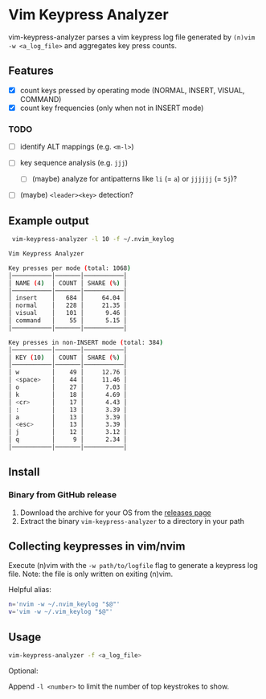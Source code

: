 # Vim Keypress Analyzer

vim-keypress-analyzer parses a vim keypress log file generated by `(n)vim -w <a_log_file>` and aggregates key press counts.

## Features

- [x] count keys pressed by operating mode (NORMAL, INSERT, VISUAL, COMMAND)
- [x] count key frequencies (only when not in INSERT mode)

### TODO

- [ ] identify ALT mappings (e.g. `<m-l>`)
- [ ] key sequence analysis (e.g. `jjj`)
  - [ ] (maybe) analyze for antipatterns like `li` (= `a`) or `jjjjjj` (= `5j`)?
- [ ] (maybe) `<leader><key>` detection?


## Example output

```sh
 vim-keypress-analyzer -l 10 -f ~/.nvim_keylog

Vim Keypress Analyzer

Key presses per mode (total: 1068)
│───────────│───────│───────────│
│ NAME (4)  │ COUNT │ SHARE (%) │
│───────────│───────│───────────│
│ insert    │   684 │     64.04 │
│ normal    │   228 │     21.35 │
│ visual    │   101 │      9.46 │
│ command   │    55 │      5.15 │
│───────────│───────│───────────│

Key presses in non-INSERT mode (total: 384)
│───────────│───────│───────────│
│ KEY (10)  │ COUNT │ SHARE (%) │
│───────────│───────│───────────│
│ w         │    49 │     12.76 │
│ <space>   │    44 │     11.46 │
│ o         │    27 │      7.03 │
│ k         │    18 │      4.69 │
│ <cr>      │    17 │      4.43 │
│ :         │    13 │      3.39 │
│ a         │    13 │      3.39 │
│ <esc>     │    13 │      3.39 │
│ j         │    12 │      3.12 │
│ q         │     9 │      2.34 │
│───────────│───────│───────────│
```

## Install

### Binary from GitHub release

1. Download the archive for your OS from the [releases page](https://github.com/phux/vim-keypress-analyzer/releases)
1. Extract the binary `vim-keypress-analyzer` to a directory in your path

## Collecting keypresses in vim/nvim

Execute (n)vim with the `-w path/to/logfile` flag to generate a keypress log file. Note: the file is only written on exiting (n)vim.

Helpful alias:

```sh
n='nvim -w ~/.nvim_keylog "$@"'
v='vim -w ~/.vim_keylog "$@"'
```

## Usage

```sh
vim-keypress-analyzer -f <a_log_file>
```

Optional:

Append `-l <number>` to limit the number of top keystrokes to show.
